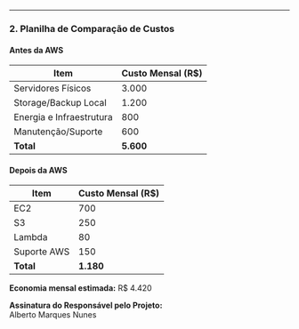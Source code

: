 
---

### 2. Planilha de Comparação de Custos

#### Antes da AWS

| Item                      | Custo Mensal (R$) |
|---------------------------|-------------------|
| Servidores Físicos        | 3.000             |
| Storage/Backup Local      | 1.200             |
| Energia e Infraestrutura  | 800               |
| Manutenção/Suporte        | 600               |
| **Total**                 | **5.600**         |

#### Depois da AWS

| Item                      | Custo Mensal (R$) |
|---------------------------|-------------------|
| EC2                       | 700               |
| S3                        | 250               |
| Lambda                    | 80                |
| Suporte AWS               | 150               |
| **Total**                 | **1.180**         |

**Economia mensal estimada:** R$ 4.420


**Assinatura do Responsável pelo Projeto:**  
Alberto Marques Nunes

